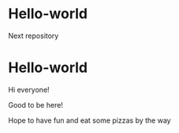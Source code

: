 # Hello-world
Next repository 
# Hello-world



Hi everyone! 

Good to be here! 

Hope to have fun and eat some pizzas by the way 
